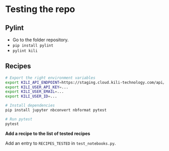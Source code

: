 # Testing the repo


## Pylint

- Go to the folder repository.
- `pip install pylint`
- `pylint kili`

## Recipes

```bash
# Export the right environment variables 
export KILI_API_ENDPOINT=https://staging.cloud.kili-technology.com/api/label/v2/graphql
export KILI_USER_API_KEY=...
export KILI_USER_EMAIL=...
export KILI_USER_ID=...

# Install dependencies
pip install jupyter nbconvert nbformat pytest

# Run pytest
pytest
```

**Add a recipe to the list of tested recipes**

Add an entry to `RECIPES_TESTED` in `test_notebooks.py`.
